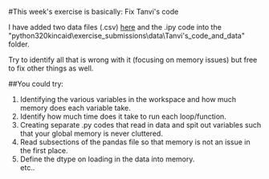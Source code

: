 #This week's exercise is basically: Fix Tanvi's code  

I have added two data files (.csv) [here](http://drive.google.com/drive/u/1/folders/1vMRWL-QPh30T7fK17aJM7QgDpRJ74ocn) and the .ipy code into  the "python320kincaid\exercise_submissions\data\Tanvi's_code_and_data" folder. 

Try to identify all that is wrong with it (focusing on memory issues) but free to fix other things as well.

##You could try: 
1) Identifying the various variables in the workspace and how much memory does each variable take.  
2) Identify how much time does it take to run each loop/function.  
3) Creating separate .py codes that read in data and spit out variables such that your global memory is never cluttered.  
4) Read subsections of the pandas file so that memory is not an issue in the first place.  
5) Define the dtype on loading in the data into memory.  
etc..  

 